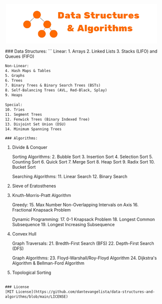 <p align="center">
    <img width="500" height="130" src="https://github.com/dantevangelista/data-structures-and-algorithms/blob/main/data_structs_%26_algos_logo.png">
</p>
### Data Structures:
```
    Linear:
    1. Arrays
    2. Linked Lists
    3. Stacks (LIFO) and Queues (FIFO)

    Non-Linear:
    4. Hash Maps & Tables
    5. Graphs
    6. Trees
    7. Binary Trees & Binary Search Trees (BSTs)
    8. Self-Balancing Trees (AVL, Red-Black, Splay)
    9. Heaps

    Special:
    10. Tries
    11. Segment Trees
    12. Fenwick Trees (Binary Indexed Tree)
    13. Disjoint Set Union (DSU)
    14. Minimum Spanning Trees
```
### Algorithms:
```
1. Divide & Conquer

    Sorting Algorithms: 
    2. Bubble Sort
    3. Insertion Sort
    4. Selection Sort
    5. Counting Sort
    6. Quick Sort
    7. Merge Sort
    8. Heap Sort
    9. Radix Sort
    10. Bucket Sort

    Searching Algorithms: 
    11. Linear Search
    12. Binary Search
    
13. Sieve of Eratosthenes
14. Knuth-Morris-Pratt Algorithm

    Greedy:
    15. Max Number Non-Overlapping Intervals on Axis
    16. Fractional Knapsack Problem

    Dynamic Programming:
    17. 0-1 Knapsack Problem
    18. Longest Common Subsequence
    19. Longest Increasing Subsequence

20. Convex Hull

    Graph Traversals: 
    21. Bredth-First Search (BFS)
    22. Depth-First Search (DFS)

    Graph Algorithms:
    23. Floyd-Warshall/Roy-Floyd Algorithm
    24. Dijkstra's Algorithm & Bellman-Ford Algorithm

25. Topological Sorting
```

### License
[MIT License](https://github.com/dantevangelista/data-structures-and-algorithms/blob/main/LICENSE)